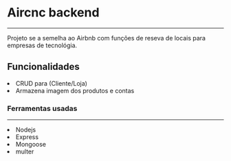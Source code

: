 <h1>Aircnc backend</h1>
<hr>
Projeto se a semelha ao Airbnb com funções de reseva de locais para empresas de tecnológia.

<h2>Funcionalidades</h2>

<li>CRUD para (Cliente/Loja)</li>
<li>Armazena imagem dos produtos e contas</li>

<h3>Ferramentas usadas</h3>
<hr>
<li>Nodejs</li>
<li>Express</li>
<li>Mongoose</li>
<li>multer</li>

